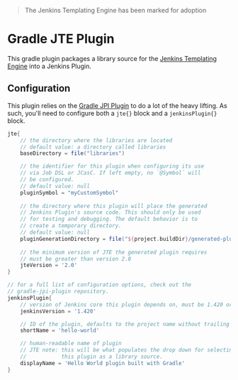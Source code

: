 > The Jenkins Templating Engine has been marked for adoption

# Gradle JTE Plugin

This gradle plugin packages a library source for the [Jenkins Templating Engine](https://github.com/jenkinsci/templating-engine-plugin) into a Jenkins Plugin.

## Configuration

This plugin relies on the [Gradle JPI Plugin](https://github.com/jenkinsci/gradle-jpi-plugin) to do a lot of the heavy lifting. As such, you'll need to configure both a `jte{}` block and a `jenkinsPlugin{}` block.

```groovy
jte{
    // the directory where the libraries are located
    // default value: a directory called libraries
    baseDirectory = file("libraries")

    // the identifier for this plugin when configuring its use
    // via Job DSL or JCasC. If left empty, no `@Symbol` will 
    // be configured. 
    // default value: null 
    pluginSymbol = "myCustomSymbol"
    
    // the directory where this plugin will place the generated
    // Jenkins Plugin's source code. This should only be used
    // for testing and debugging. The default behavior is to 
    // create a temporary directory.
    // default value: null
    pluginGenerationDirectory = file("${project.buildDir}/generated-plugin")
    
    // the minimum version of JTE the generated plugin requires
    // must be greater than version 2.0
    jteVersion = '2.0'
}

// for a full list of configuration options, check out the
// gradle-jpi-plugin repository. 
jenkinsPlugin{
    // version of Jenkins core this plugin depends on, must be 1.420 or later
    jenkinsVersion = '1.420'

    // ID of the plugin, defaults to the project name without trailing '-plugin'
    shortName = 'hello-world'

    // human-readable name of plugin
    // JTE note: this will be what populates the drop down for selecting
    //           this plugin as a library source.
    displayName = 'Hello World plugin built with Gradle'
}
```
